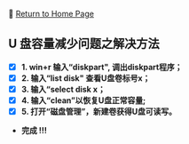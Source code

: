:hotel: [Return to Home Page](https://github.com/geophydog/geophydog.github.io/blob/master/README.md)
## U 盘容量减少问题之解决方法 
- [x] __1. win+r 输入“diskpart", 调出diskpart程序；__
- [x] __2. 输入“list disk" 查看U盘卷标号x；__
- [x] __3. 输入“select disk x；__
- [x] __4. 输入“clean”以恢复U盘正常容量;__
- [x] __5. 打开“磁盘管理”，新建卷获得U盘可读写。__
- __完成 !!!__
